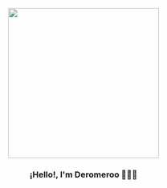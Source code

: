 <p align="center" width="300">
   <img align="center" width="300" src="https://avatars.githubusercontent.com/u/80493776?v=4" />
   <h3 align="center" color='#cecece'>¡Hello!, I'm Deromeroo 👨🏻‍💻 </h3>
</p>

<!--
**deromeroo/deromeroo** is a ✨ _special_ ✨ repository because its `README.md` (this file) appears on your GitHub profile.

Here are some ideas to get you started:

- 🔭 I’m currently working on ...
- 🌱 I’m currently learning ...
- 👯 I’m looking to collaborate on ...
- 🤔 I’m looking for help with ...
- 💬 Ask me about ...
- 📫 How to reach me: ...
- 😄 Pronouns: ...
- ⚡ Fun fact: ...
-->
